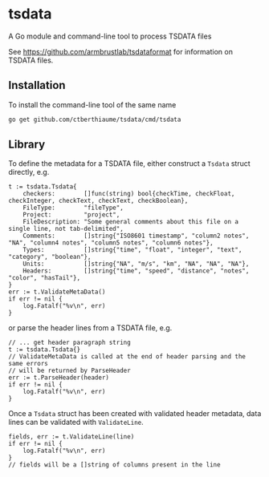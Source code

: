 # tsdata

A Go module and command-line tool to process TSDATA files

See https://github.com/armbrustlab/tsdataformat for information on TSDATA files.

## Installation

To install the command-line tool of the same name

```sh
go get github.com/ctberthiaume/tsdata/cmd/tsdata
```

## Library

To define the metadata for a TSDATA file, either construct a `Tsdata` struct directly, e.g.

```golang
t := tsdata.Tsdata{
    checkers:        []func(string) bool{checkTime, checkFloat, checkInteger, checkText, checkText, checkBoolean},
    FileType:        "fileType",
    Project:         "project",
    FileDescription: "Some general comments about this file on a single line, not tab-delimited",
    Comments:        []string{"ISO8601 timestamp", "column2 notes", "NA", "column4 notes", "column5 notes", "column6 notes"},
    Types:           []string{"time", "float", "integer", "text", "category", "boolean"},
    Units:           []string{"NA", "m/s", "km", "NA", "NA", "NA"},
    Headers:         []string{"time", "speed", "distance", "notes", "color", "hasTail"},
}
err := t.ValidateMetaData()
if err != nil {
    log.Fatalf("%v\n", err)
}
```

or parse the header lines from a TSDATA file, e.g.

```golang
// ... get header paragraph string
t := tsdata.Tsdata{}
// ValidateMetaData is called at the end of header parsing and the same errors
// will be returned by ParseHeader
err := t.ParseHeader(header)
if err != nil {
    log.Fatalf("%v\n", err)
}
```

Once a `Tsdata` struct has been created with validated header metadata,
data lines can be validated with `ValidateLine`.

```golang
fields, err := t.ValidateLine(line)
if err != nil {
    log.Fatalf("%v\n", err)
}
// fields will be a []string of columns present in the line
```
